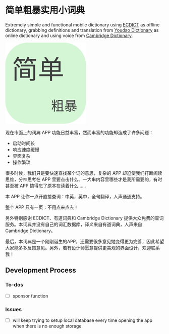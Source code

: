 # 简单粗暴实用小词典

Extremely simple and functional mobile dictionary using [ECDICT](https://github.com/skywind3000/ECDICT) as offline dictionary, grabbing definitions and translation from [Youdao Dictionary](https://www.youdao.com/) as online dictionary and using voice from [Cambridge Dictionary](https://dictionary.cambridge.org/).

![jc-dictionary](https://github.com/chengqing97/jc-dictionary/blob/main/assets/logo.png?raw=true)

现在市面上的词典 APP 功能日益丰富，然而丰富的功能却造成了许多问题：

- 启动时间长
- 响应速度缓慢
- 界面复杂
- 操作繁琐

很多时候，我们只是要快速查找某个词的意思，复杂的 APP 却迫使我们打断阅读思维，分神思考在 APP 里要点击什么、一大串内容里哪些才是我所需要的，有时甚至被 APP 搞得忘了原本在读着什么......

本 APP 让你一点开直接查词：中英，英中，全句翻译，人声通通支持。

整个 APP 只有一页：不用点来点去！

另外特别感谢 ECDICT、有道词典和 Cambridge Dictionary 提供大众免费的查词服务。本词典并没有自己的词汇数据库，译义来自有道词典，人声来自 Cambridge Dictionary。

最后，本词典是一个刚刚诞生的APP，还需要很多意见她变得更为完善，因此希望大家能多多反馈意见。另外，若有设计师愿意提供更美观的界面设计，欢迎联系我！

## Development Process

### To-dos

- [ ] sponsor function

### Issues

- [ ] will keep trying to setup local database every time opening the app when there is no enough storage
